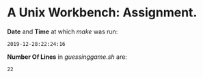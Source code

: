 # A Unix Workbench: Assignment.

**Date** and  **Time** at which *make* was run: 
```
2019-12-28:22:24:16
```
**Number Of Lines** in *guessinggame.sh* are:
```
22
```
